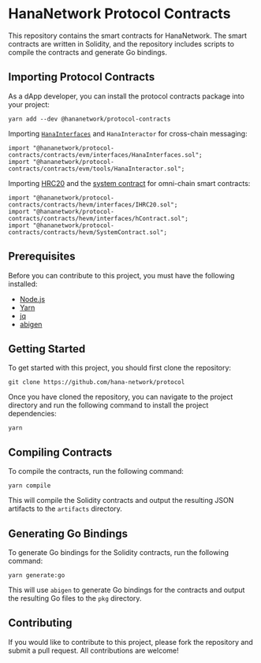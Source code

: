 # HanaNetwork Protocol Contracts

This repository contains the smart contracts for HanaNetwork. The smart contracts
are written in Solidity, and the repository includes scripts to compile the
contracts and generate Go bindings.

## Importing Protocol Contracts

As a dApp developer, you can install the protocol contracts package into your
project:

```
yarn add --dev @hananetwork/protocol-contracts
```

Importing
[`HanaInterfaces`](https://www.hana.network/docs/developers/cross-chain-messaging/connector/)
and `HanaInteractor` for cross-chain messaging:

```solidity
import "@hananetwork/protocol-contracts/contracts/evm/interfaces/HanaInterfaces.sol";
import "@hananetwork/protocol-contracts/contracts/evm/tools/HanaInteractor.sol";
```

Importing [HRC20](https://www.hana.network/docs/developers/concepts/hrc-20/)
and the [system
contract](https://www.hana.network/docs/developers/concepts/system-contract/)
for omni-chain smart contracts:

```solidity
import "@hananetwork/protocol-contracts/contracts/hevm/interfaces/IHRC20.sol";
import "@hananetwork/protocol-contracts/contracts/hevm/interfaces/hContract.sol";
import "@hananetwork/protocol-contracts/contracts/hevm/SystemContract.sol";
```

## Prerequisites

Before you can contribute to this project, you must have the following installed:

- [Node.js](https://nodejs.org/)
- [Yarn](https://yarnpkg.com/)
- [jq](https://stedolan.github.io/jq/)
- [abigen](https://geth.ethereum.org/docs/tools/abigen)

## Getting Started

To get started with this project, you should first clone the repository:

```
git clone https://github.com/hana-network/protocol
```

Once you have cloned the repository, you can navigate to the project directory
and run the following command to install the project dependencies:

```
yarn
```

## Compiling Contracts

To compile the contracts, run the following command:

```
yarn compile
```

This will compile the Solidity contracts and output the resulting JSON artifacts
to the `artifacts` directory.

## Generating Go Bindings

To generate Go bindings for the Solidity contracts, run the following command:

```
yarn generate:go
```

This will use `abigen` to generate Go bindings for the contracts and output the
resulting Go files to the `pkg` directory.

## Contributing

If you would like to contribute to this project, please fork the repository and
submit a pull request. All contributions are welcome!
